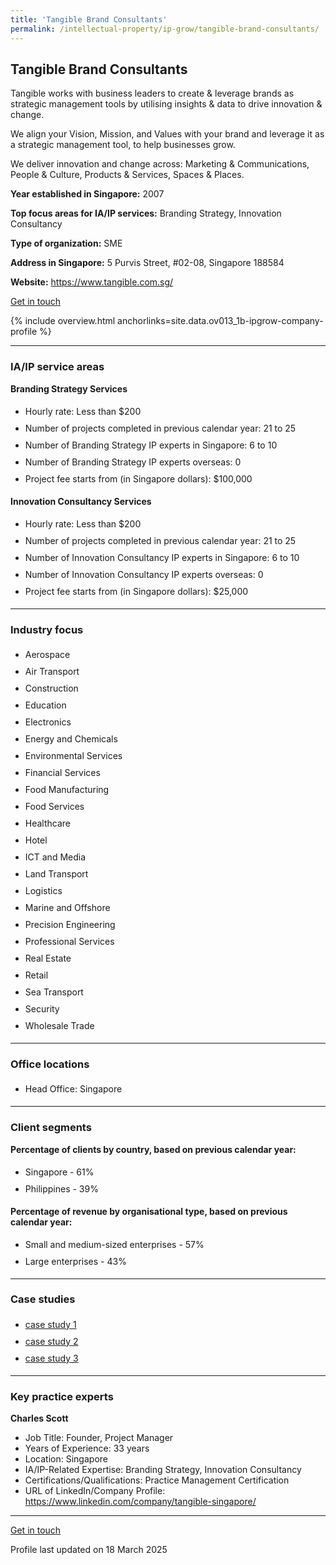 ```yaml
---
title: 'Tangible Brand Consultants'
permalink: /intellectual-property/ip-grow/tangible-brand-consultants/
---
```


## Tangible Brand Consultants

Tangible works with business leaders to create & leverage brands as strategic management tools by utilising insights & data to drive innovation & change.

We align your Vision, Mission, and Values with your brand and leverage it as a strategic management tool, to help businesses grow.

We deliver innovation and change across: Marketing & Communications, People & Culture, Products & Services, Spaces & Places.

<b>Year established in Singapore:</b> 2007

<b>Top focus areas for IA/IP services:</b> Branding Strategy, Innovation Consultancy

<b>Type of organization:</b> SME

<b>Address in Singapore:</b> 5 Purvis Street, #02-08, Singapore 188584

<b>Website:</b> <a href='https://www.tangible.com.sg/'>https://www.tangible.com.sg/</a>

<a class='btn' href='https://form.gov.sg/67d7d619622b925cdd32a0bd' target='_blank' rel='noopener'>Get in touch</a>

{% include overview.html anchorlinks=site.data.ov013_1b-ipgrow-company-profile %}

---
<a name='ip-related-service-areas'></a>
### IA/IP service areas

**Branding Strategy Services**

<ul>
<li style='line-height: 27px; margin: 0px 0px !important'>Hourly rate:  Less than $200</li>
<li style='line-height: 27px; margin: 0px 0px !important'>Number of projects completed in previous calendar year: 21 to 25</li>
<li style='line-height: 27px; margin: 0px 0px !important'>Number of Branding Strategy IP experts in Singapore: 6 to 10</li>
<li style='line-height: 27px; margin: 0px 0px !important'>Number of Branding Strategy IP experts overseas: 0</li>
<li style='line-height: 27px; margin: 0px 0px !important'>Project fee starts from (in Singapore dollars):  $100,000</li>
</ul>

**Innovation Consultancy Services**

<ul>
<li style='line-height: 27px; margin: 0px 0px !important'>Hourly rate:  Less than $200</li>
<li style='line-height: 27px; margin: 0px 0px !important'>Number of projects completed in previous calendar year: 21 to 25</li>
<li style='line-height: 27px; margin: 0px 0px !important'>Number of Innovation Consultancy IP experts in Singapore: 6 to 10</li>
<li style='line-height: 27px; margin: 0px 0px !important'>Number of Innovation Consultancy IP experts overseas: 0</li>
<li style='line-height: 27px; margin: 0px 0px !important'>Project fee starts from (in Singapore dollars):  $25,000</li>
</ul>

---
<a name='industry-focus'></a>
### Industry focus

<ul><li style='line-height: 27px; margin: 0px 0px !important'> Aerospace</li><li style='line-height: 27px; margin: 0px 0px !important'>Air Transport</li><li style='line-height: 27px; margin: 0px 0px !important'>Construction</li><li style='line-height: 27px; margin: 0px 0px !important'>Education</li><li style='line-height: 27px; margin: 0px 0px !important'>Electronics</li><li style='line-height: 27px; margin: 0px 0px !important'>Energy and Chemicals</li><li style='line-height: 27px; margin: 0px 0px !important'>Environmental Services</li><li style='line-height: 27px; margin: 0px 0px !important'>Financial Services</li><li style='line-height: 27px; margin: 0px 0px !important'>Food Manufacturing</li><li style='line-height: 27px; margin: 0px 0px !important'>Food Services</li><li style='line-height: 27px; margin: 0px 0px !important'>Healthcare</li><li style='line-height: 27px; margin: 0px 0px !important'>Hotel</li><li style='line-height: 27px; margin: 0px 0px !important'>ICT and Media</li><li style='line-height: 27px; margin: 0px 0px !important'>Land Transport</li><li style='line-height: 27px; margin: 0px 0px !important'>Logistics</li><li style='line-height: 27px; margin: 0px 0px !important'>Marine and Offshore</li><li style='line-height: 27px; margin: 0px 0px !important'>Precision Engineering</li><li style='line-height: 27px; margin: 0px 0px !important'>Professional Services</li><li style='line-height: 27px; margin: 0px 0px !important'>Real Estate</li><li style='line-height: 27px; margin: 0px 0px !important'>Retail</li><li style='line-height: 27px; margin: 0px 0px !important'>Sea Transport</li><li style='line-height: 27px; margin: 0px 0px !important'>Security</li><li style='line-height: 27px; margin: 0px 0px !important'>Wholesale Trade</li></ul>

---
<a name='office-locations'></a>
### Office locations

<ul><li style='line-height: 27px; margin: 0px 0px !important'> Head Office: Singapore</li></ul>

---
<a name='client-segments'></a>
### Client segments

**Percentage of clients by country, based on previous calendar year:**

<ul><li style='line-height: 27px; margin: 0px 0px !important'> Singapore - 61%</li><li style='line-height: 27px; margin: 0px 0px !important'>Philippines - 39%</li></ul>

**Percentage of revenue by organisational type, based on previous calendar year:**

<ul><li style='line-height: 27px; margin: 0px 0px !important'> Small and medium-sized enterprises - 57%</li><li style='line-height: 27px; margin: 0px 0px !important'>Large enterprises - 43%
 </li></ul>

---
<a name='case-studies'></a>
### Case studies

<ul><li style='line-height: 27px; margin: 0px 0px !important'> <a href="https://www.tangible.com.sg/agriculture-and-commodities-branding-aboitiz-foods/" target="_blank" rel="noopener">case study 1</a></li><li style='line-height: 27px; margin: 0px 0px !important'><a href="https://www.tangible.com.sg/transport-logistics-branding-pil-pacific-international-lines/" target="_blank" rel="noopener">case study 2</a></li><li style='line-height: 27px; margin: 0px 0px !important'><a href="https://www.tangible.com.sg/southlinks-estate-real-estate-and-construction-branding/" target="_blank" rel="noopener">case study 3</a></li></ul>

---
<a name='key-practice-experts'></a>
### Key practice experts

**Charles Scott**

- Job Title: Founder, Project Manager
- Years of Experience: 33 years
- Location: Singapore
- IA/IP-Related Expertise: Branding Strategy, Innovation Consultancy
- Certifications/Qualifications: Practice Management Certification
- URL of LinkedIn/Company Profile: <a href="https://www.linkedin.com/company/tangible-singapore/" target="_blank" rel="noopener">https://www.linkedin.com/company/tangible-singapore/</a>


---
<p>
<a class='btn' href='https://form.gov.sg/67d7d619622b925cdd32a0bd' target='_blank' rel='noopener'>Get in touch</a>
</p>
Profile last updated on 18 March 2025
